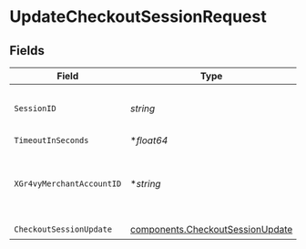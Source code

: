 # UpdateCheckoutSessionRequest


## Fields

| Field                                                                                | Type                                                                                 | Required                                                                             | Description                                                                          | Example                                                                              |
| ------------------------------------------------------------------------------------ | ------------------------------------------------------------------------------------ | ------------------------------------------------------------------------------------ | ------------------------------------------------------------------------------------ | ------------------------------------------------------------------------------------ |
| `SessionID`                                                                          | *string*                                                                             | :heavy_check_mark:                                                                   | The ID of the checkout session.                                                      | 4137b1cf-39ac-42a8-bad6-1c680d5dab6b                                                 |
| `TimeoutInSeconds`                                                                   | **float64*                                                                           | :heavy_minus_sign:                                                                   | N/A                                                                                  |                                                                                      |
| `XGr4vyMerchantAccountID`                                                            | **string*                                                                            | :heavy_minus_sign:                                                                   | The ID of the merchant account to use for this request.                              | default                                                                              |
| `CheckoutSessionUpdate`                                                              | [components.CheckoutSessionUpdate](../../models/components/checkoutsessionupdate.md) | :heavy_check_mark:                                                                   | N/A                                                                                  |                                                                                      |